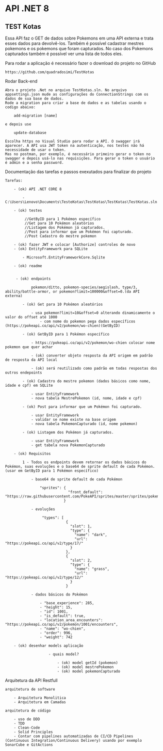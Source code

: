 # API .NET 8

## TEST Kotas

Essa API faz o GET de dados sobre Pokemons em uma API externa e trata esses dados para devolvê-los. Também é possível
cadastrar mestres pokemons e os pokemons que foram capturados.  No caso dos Pokemons capturados também é possível ver uma lista de todos eles.

Para rodar a aplicação é necessário fazer o download do projeto no GitHub

	https://github.com/quadradosimi/TestKotas

Rodar Back-end
	
	Abra o projeto .Net no arquivo TestKotas.sln. No arquivo appsettings.json mude as configurações do ConnectionStrings com os dados de sua base de dados.
	Rode a migration para criar a base de dados e as tabelas usando o codigo abaixo:

		add-migration [name]
		
	e depois use

		update-database
		
	Escolha https no Visual Studio para rodar a API. O swagger irá aparecer. A API usa JWT token na autenticação, nos testes não há necessidade de usar o token.
 	Mas no postman, por exemplo, é necessário primeiro gerar o token no swagger e depois usá-lo nas requisições. Para gerar o token o usuário é admin e a senha password.

Documentação das tarefas e passos exexutados para finalizar do projeto

	Tarefas:

		- (ok) API .NET CORE 8
 
			- C:\Users\Lenovo\Documents\TesteKotas\TestKotas\TestKotas\TestKotas.sln
	
		- (ok) testes

			 //GetByID para 1 Pokémon específico
			 //Get para 10 Pokémon aleatórios
			 //Listagem dos Pokémon já capturados.
			 //Post para informar que um Pokémon foi capturado.
			 //Post Cadastro do mestre pokemon
	 
		- (ok) fazer JWT e colocar [Authorize] controles de novo
		- (ok) EntityFramework para SQLite

			- Microsoft.EntityFrameworkCore.Sqlite
	
		- (ok) readme

 
		 - (ok) endpoints
 
				pokemon/ditto, pokemon-species/aegislash, type/3, ability/battle-armor, or pokemon?limit=100000&offset=0.(da API externa)
 
			- (ok) Get para 10 Pokémon aleatórios
	
				- usa pokemon?limit=10&offset=0 alterando dinamicamente o valor do offset até 1000
					- com nome do pokemon pega dados específicos (https://pokeapi.co/api/v2/pokemon/wo-chien)(GetByID)
		
			- (ok) GetByID para 1 Pokémon específico
	
				- https://pokeapi.co/api/v2/pokemon/wo-chien colocar nome pokemon que quer achar
		
				- (ok) converter objeto resposta da API origem em padrão de resposta da API local

				- (ok) será reutilizado como padrão em todas respostas dos outros endepoints
		
			- (ok) Cadastro do mestre pokemon (dados básicos como nome, idade e cpf) em SQLite
	
				- usar EntityFramework
				- nova tabela MestrePokemon (id, nome, idade e cpf)
		
			- (ok) Post para informar que um Pokémon foi capturado.

				- usar EntityFramework
				- validar se nome existe na base origem
				- nova tabela PokemonCapturado (id, nome pokemon)
		
			- (ok) Listagem dos Pokémon já capturados.
	
				- usar EntityFramework
				- get tabela nova PokemonCapturado

		- (ok) Requisitos

			1 - Todos os endpoints devem retornar os dados básicos do Pokémon, suas evoluções e o base64 de sprite default de cada Pokémon. (usar em GetByID para 1 Pokémon específico)
	
				- base64 de sprite default de cada Pokémon
		
					"sprites": {
								 "front_default": "https://raw.githubusercontent.com/PokeAPI/sprites/master/sprites/pokemon/1001.png"
							   }
				
				- evoluções 
		
					 "types": [
								{
								  "slot": 1,
								  "type": {
									"name": "dark",
									"url": "https://pokeapi.co/api/v2/type/17/"
								  }
								},
								{
								  "slot": 2,
								  "type": {
									"name": "grass",
									"url": "https://pokeapi.co/api/v2/type/12/"
								  }
								}
						
				- dados básicos do Pokémon
		
					- "base_experience": 285,
					- "height": 15,
					- "id": 1001,
					- "is_default": true,
					- "location_area_encounters": "https://pokeapi.co/api/v2/pokemon/1001/encounters",
					- "name": "wo-chien",
					- "order": 996,
					- "weight": 742
				
		- (ok) desenhar models aplicação		

						- quais model?
				
							- (ok) model getId (pokemon)
							- (ok) model mestrePokemon
							- (ok) model pokemonCapturado 

Arquitetura da API Restfull

	arquitetura de software
				
		- Arquitetura Monolitica
		- Arquitetura em Camadas
					
	arquitetura de código
				
		- uso de DDD 
		- TDD
		- Clean-Code
		- Solid Principles
		- Contar com pipelines automatizadas de CI/CD Pipelines (Continuous Integration/Continuous Delivery) usando por exemplo SonarCube e GitActions

	

	
			
